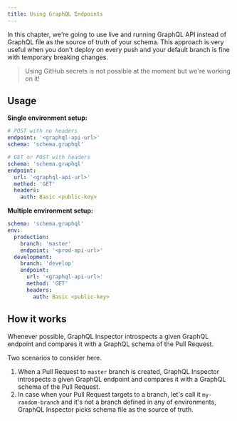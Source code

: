 ```yaml
---
title: Using GraphQL Endpoints
---
```


In this chapter, we're going to use live and running GraphQL API instead of GraphQL file as the source of truth of your schema.
This approach is very useful when you don't deploy on every push and your default branch is fine with temporary breaking changes.

> Using GitHub secrets is not possible at the moment but we're working on it!

## Usage

**Single environment setup:**

```yaml
# POST with no headers
endpoint: '<graphql-api-url>'
schema: 'schema.graphql'

# GET or POST with headers
schema: 'schema.graphql'
endpoint: 
  url: '<graphql-api-url>'
  method: 'GET'
  headers:
    auth: Basic <public-key>
```

**Multiple environment setup:**

```yaml
schema: 'schema.graphql'
env:
  production:
    branch: 'master'
    endpoint: '<prod-api-url>'
  development:
    branch: 'develop'
    endpoint: 
      url: '<graphql-api-url>'
      method: 'GET'
      headers:
        auth: Basic <public-key>
```

## How it works

Whenever possible, GraphQL Inspector introspects a given GraphQL endpoint and compares it with a GraphQL schema of the Pull Request.

Two scenarios to consider here.

1. When a Pull Request to `master` branch is created, GraphQL Inspector introspects a given GraphQL endpoint and compares it with a GraphQL schema of the Pull Request. 
2. In case when your Pull Request targets to a branch, let's call it `my-random-branch` and it's not a branch defined in any of environments, GraphQL Inspector picks schema file as the source of truth.
